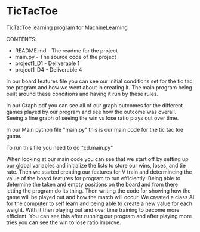 # TicTacToe
TicTacToe learning program for MachineLearning

CONTENTS:
* README.md     - The readme for the project
* main.py       - The source code of the project
* project1_D1   - Deliverable 1
* project1_D4   - Deliverable 4




In our board features file you can see our initial conditions set for the tic tac toe program and how we went about in creating it. The main program being built around these conditions and having it run by these rules.

In our Graph pdf you can see all of our graph outcomes for the different games played by our program and see how the outcome was overall. Seeing a line graph of seeing the win vs lose ratio plays out over time.

In our Main python file "main.py" this is our main code for the tic tac toe game. 

To run this file you need to do "cd.main.py" 

When looking at our main code you can see that we start off by setting up our global variables and initialize the lists to store our wins, loses, and tie rate. Then we started creating our features for V train and determineing the value of the board features for program to run efficiently. Being able to determine the taken and empty positions on the board and from there letting the program do its thing. Then writing the code for showing how the game will be played out and how the match will occur. We created a class AI for the computer to self learn and being able to create a new value for each weight. With it then playing out and over time training to become more efficient. You can see this after running our program and after playing more tries you can see the win to lose ratio improve. 
